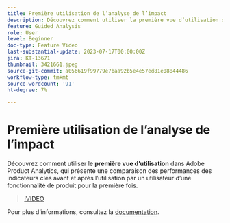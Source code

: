 ```yaml
---
title: Première utilisation de l’analyse de l’impact
description: Découvrez comment utiliser la première vue d’utilisation dans Adobe Product Analytics, qui présente une comparaison des performances des indicateurs clés avant et après l’utilisation par un utilisateur d’une fonctionnalité de produit pour la première fois.
feature: Guided Analysis
role: User
level: Beginner
doc-type: Feature Video
last-substantial-update: 2023-07-17T00:00:00Z
jira: KT-13671
thumbnail: 3421661.jpeg
source-git-commit: a056619f99779e7baa92b5e4e57ed81e08844486
workflow-type: tm+mt
source-wordcount: '91'
ht-degree: 7%

---
```



# Première utilisation de l’analyse de l’impact

Découvrez comment utiliser le **première vue d’utilisation** dans Adobe Product Analytics, qui présente une comparaison des performances des indicateurs clés avant et après l’utilisation par un utilisateur d’une fonctionnalité de produit pour la première fois.

>[!VIDEO](https://video.tv.adobe.com/v/3421661/?learn=on)

Pour plus dʼinformations, consultez la [documentation](https://experienceleague.adobe.com/docs/analytics-platform/using/guided-analysis/impact/first-use.html).
